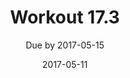 ---
title: Workout 17.3
subtitle: Due by 2017-05-15
layout: default
modal-id: 3
date: 2017-05-11
img: 173_logo.jpg
thumbnail: 173_logo_thumb.jpg
alt: image-alt
project-date:
client: 
category:
description: Lorem ipsum dolor sit  amet, usu cu alterum nominavi lobortis. At duo novum diceret. Tantas apeirian vix et, usu sanctus postulant inciderint ut, populo diceret necessitatibus in vim. Cu eum dicam feugiat noluisse.

---